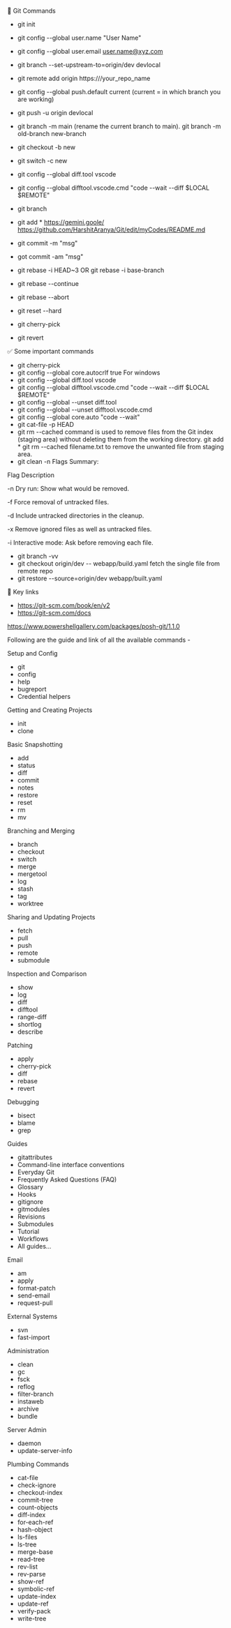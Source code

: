 📝 Git Commands
* git init
* git config --global user.name "User Name"
* git config --global user.email user.name@xyz.com
* git branch --set-upstream-to=origin/dev devlocal
* git remote add origin https://<url>/your_repo_name
* git config --global push.default current (current = in which branch you are working)
* git push -u origin devlocal
* git branch -m main (rename the current branch to main).
  git branch -m old-branch new-branch
* git checkout -b new
* git switch -c new
* git config --global diff.tool vscode
* git config --global difftool.vscode.cmd "code --wait --diff $LOCAL $REMOTE"
* git branch
* git add *
https://gemini.goole/
https://github.com/HarshitAranya/Git/edit/myCodes/README.md

* git commit -m "msg"
* got commit -am "msg"
* git rebase -i HEAD~3 OR git rebase -i base-branch
* git rebase --continue
* git rebase --abort
* git reset --hard <commitid>
* git cherry-pick <commitid>
* git revert <commitid>

✅ Some important commands 

* git cherry-pick <commitId>
* git config --global core.autocrlf true
    For windows
* git config --global diff.tool vscode
* git config --global difftool.vscode.cmd "code --wait --diff $LOCAL $REMOTE"
* git config --global --unset diff.tool
* git config --global --unset difftool.vscode.cmd
* git config --global core.auto "code --wait"
* git cat-file -p HEAD
* git rm --cached command is used to remove files from the Git index (staging area) without deleting them from the working directory.
    git add *
    git rm --cached filename.txt
    to remove the unwanted file from staging area.
* git clean -n
    Flags Summary:

Flag
	Description

-n
	Dry run: Show what would be removed.

-f
	Force removal of untracked files.

-d
	Include untracked directories in the cleanup.

-x
	Remove ignored files as well as untracked files.

-i
	Interactive mode: Ask before removing each file.


* git branch -vv
* git checkout origin/dev -- webapp/build.yaml
    fetch the single file from remote repo
*  git restore --source=origin/dev webapp/built.yaml 

🔑 Key links

* https://git-scm.com/book/en/v2
* https://git-scm.com/docs

https://www.powershellgallery.com/packages/posh-git/1.1.0

Following are the guide and link of all the available commands -

Setup and Config

* git
* config
* help
* bugreport
* Credential helpers

Getting and Creating Projects

* init
* clone

Basic Snapshotting

* add
* status
* diff
* commit
* notes
* restore
* reset
* rm
* mv

Branching and Merging

* branch
* checkout
* switch
* merge
* mergetool
* log
* stash
* tag
* worktree

Sharing and Updating Projects

* fetch
* pull
* push
* remote
* submodule

Inspection and Comparison

* show
* log
* diff
* difftool
* range-diff
* shortlog
* describe

Patching

* apply
* cherry-pick
* diff
* rebase
* revert

Debugging

* bisect
* blame
* grep



Guides

* gitattributes
* Command-line interface conventions
* Everyday Git
* Frequently Asked Questions (FAQ)
* Glossary
* Hooks
* gitignore
* gitmodules
* Revisions
* Submodules
* Tutorial
* Workflows
* All guides...

Email

* am
* apply
* format-patch
* send-email
* request-pull

External Systems

* svn
* fast-import

Administration

* clean
* gc
* fsck
* reflog
* filter-branch
* instaweb
* archive
* bundle

Server Admin

* daemon
* update-server-info

Plumbing Commands

* cat-file
* check-ignore
* checkout-index
* commit-tree
* count-objects
* diff-index
* for-each-ref
* hash-object
* ls-files
* ls-tree
* merge-base
* read-tree
* rev-list
* rev-parse
* show-ref
* symbolic-ref
* update-index
* update-ref
* verify-pack
* write-tree


